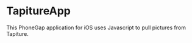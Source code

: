 TapitureApp
===========

This PhoneGap application for iOS uses Javascript to pull pictures from Tapiture.